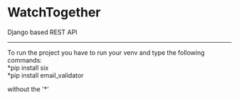 WatchTogether
===============

Django based REST API
___________________________

To run the project you have to run your venv and type the following commands:\
  *pip install six\
  *pip install email_validator

without the '*'
